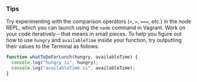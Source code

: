 ### Tips
Try experimenting with the comparison operators (`<`, `>`, `===`, etc.) in the node REPL, which you can launch using the `node` command in Vagrant.
Work on your code iteratively – that means in small pieces. 
To help you figure out how to use `hungry` and `availableTime` inside your function, try outputting their values to the Terminal as follows.


```javascript
function whatToDoForLunch(hungry, availableTime) {
  console.log("hungry is", hungry);
  console.log("availableTime is", availableTime);
}
```